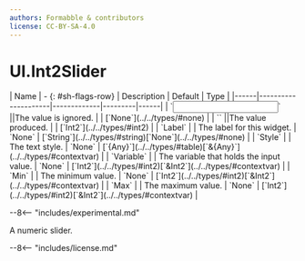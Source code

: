 ```yaml
---
authors: Formabble & contributors
license: CC-BY-SA-4.0
---
```



# UI.Int2Slider

<div class="sh-parameters" markdown="1">
| Name | - {: #sh-flags-row} | Description | Default | Type |
|------|---------------------|-------------|---------|------|
| `<input>` ||The value is ignored. | | [`None`](../../types/#none) |
| `<output>` ||The value produced. | | [`Int2`](../../types/#int2) |
| `Label` |  | The label for this widget. | `None` | [`String`](../../types/#string)[`None`](../../types/#none) |
| `Style` |  | The text style. | `None` | [`{Any}`](../../types/#table)[`&{Any}`](../../types/#contextvar) |
| `Variable` |  | The variable that holds the input value. | `None` | [`Int2`](../../types/#int2)[`&Int2`](../../types/#contextvar) |
| `Min` |  | The minimum value. | `None` | [`Int2`](../../types/#int2)[`&Int2`](../../types/#contextvar) |
| `Max` |  | The maximum value. | `None` | [`Int2`](../../types/#int2)[`&Int2`](../../types/#contextvar) |

</div>

--8<-- "includes/experimental.md"

A numeric slider.

--8<-- "includes/license.md"

